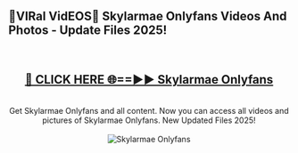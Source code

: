<h2>🔴VIRal VidEOS🔴 Skylarmae Onlyfans Videos And Photos - Update Files 2025!</h2>
<br>
<div align="center">
<h2><a href="https://virallinks.top/odZfE0" rel="nofollow">🔴 CLICK HERE 🌐==►► Skylarmae Onlyfans</a></h2>
<br>
Get Skylarmae Onlyfans and all content. Now you can access all videos and pictures of Skylarmae Onlyfans. New Updated Files 2025!
<br>
<br>
<a href="https://virallinks.top/odZfE0" rel="nofollow" data-target="animated-image.originalLink"><img src="https://i.imgur.com/dJHk4Zq.gif)" alt="Skylarmae Onlyfans" style="max-width: 100%; display: inline-block;" data-target="animated-image.originalImage"></a>
</div>
<br>

